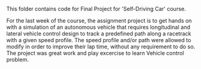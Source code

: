 This folder contains code for Final Project for 'Self-Driving Car' course.

For the last week of the course, the assignment project is to get hands on with a simulation of an autonomous vehicle that requires longitudinal and lateral vehicle control design to track a predefined path along a racetrack with a given speed profile.  The speed profile and/or path were allowed to modify in order to improve their lap time, without any requirement to do so.
The project was great work and play excercise to learn Vehicle control problem.
